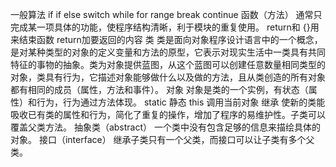 一般算法
if if else switch while for range break continue 
函数（方法）
通常只完成某一项具体的功能，使程序结构清晰，利于模块的重复使用。
return和 {}用来结束函数
return加要返回的内容
类
类是面向对象程序设计语言中的一个概念，是对某种类型的对象的定义变量和方法的原型，它表示对现实生活中一类具有共同特征的事物的抽象。类为对象提供蓝图，从这个蓝图可以创建任意数量相同类型的对象，类具有行为，它描述对象能够做什么以及做的方法，且从类创造的所有对象都有相同的成员（属性，方法和事件）。
对象
对象是类的一个实例，有状态（属性）和行为，行为通过方法体现。
static
静态
this
调用当前对象
继承
使新的类能吸收已有类的属性和行为，简化了重复的操作，增加了程序的易维护性。子类可以覆盖父类方法。
抽象类（abstract）
一个类中没有包含足够的信息来描绘具体的对象。
接口（interface）
继承子类只有一个父类，而接口可以让子类有多个父类。